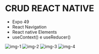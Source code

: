 # CRUD REACT NATIVE 

- Expo 49
- React Navigation
- React native Elements
- useContext() e  useReducer()

![img-1](https://github.com/Josemar-cafumana/Crud-react-native/assets/76567717/1bde5f9a-fa5e-4fae-baf8-d804fe19650e)
![img-2](https://github.com/Josemar-cafumana/Crud-react-native/assets/76567717/de2a39e0-42cf-4d6a-a08f-76ac243210c0)
![img-3](https://github.com/Josemar-cafumana/Crud-react-native/assets/76567717/03c097e9-b0ef-4df1-9ea4-83507ab4d453)
![img-4](https://github.com/Josemar-cafumana/Crud-react-native/assets/76567717/74d8d7f0-1e72-4b7f-bc2b-89df35ff85ff)


